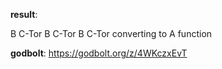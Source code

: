 **result**:
 
B C-Tor
B C-Tor
B C-Tor
converting to A function
 
**godbolt**: https://godbolt.org/z/4WKczxEvT
